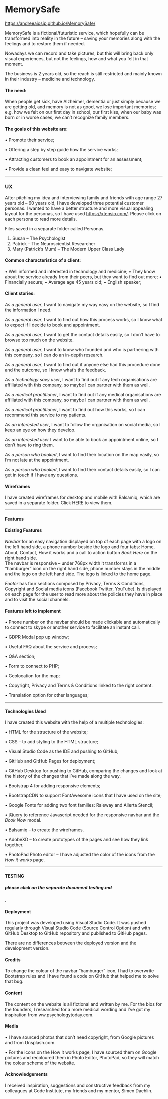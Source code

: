 # MemorySafe 
https://andreeaiosip.github.io/MemorySafe/

MemorySafe is a fictional/futuristic service, which hopefully can be transformed into reality in the future – saving your memories along with the feelings and to restore them if needed. 

Nowadays we can record and take pictures, but this will bring back only visual experiences, but not the feelings, how and what you felt in that moment.

The business is 2 years old, so the reach is still restricted and mainly known in their industry – medicine and technology.

#### The need: 
When people get sick, have Alzheimer, dementia or just simply because we are getting old, and memory is not as good, we lose important memories; e.g. how we felt on our first day in school, our first kiss, when our baby was born or in worse cases, we can’t recognize family members.

#### The goals of this website are:
•	Promote their service;

•	Offering a step by step guide how the service works;

•	Attracting customers to book an appointment for an assessment;

•	Provide a clean feel and easy to navigate website;

<hr>

### UX
After pitching my idea and interviewing family and friends with age range 27 years old – 60 years old, I have developed three potential customer personas.
I wanted to have a better structure and more visual appealing layout for the personas, so I have used https://xtensio.com/.  Please click on each persona to read more details. 

Files saved in a separate folder called Personas.

1.	Susan – The Psychologist 
2.	Patrick – The Neuroscientist Researcher
3.	Mary (Patrick’s Mum) – The Modern Upper Class Lady


#### Common characteristics of a client:
•	Well informed and interested in technology and medicine;
•	They know about the service already from their peers, but they want to find out more;
•	Financially secure;
•	Average age 45 years old;
•	English speaker;

#### Client stories:
*As a general user*, I want to navigate my way easy on the website, so I find the information I need.

*As a general user*, I want to find out how this process works, so I know what to expect if I decide to book and appointment.

*As a general user*, I want to get the contact details easily, so I don’t have to browse too much on the website.

*As a general user*, I want to know who founded and who is partnering with this company, so I can do an in-depth research.

*As a general user*, I want to find out if anyone else had this procedure done and the outcome, so I know what’s the feedback.

*As a technology savy user*, I want to find out if any tech organisations are affiliated with this company, so maybe I can partner with them as well.

*As a medical practitioner*, I want to find out if any medical organisations are affiliated with this company, so maybe I can partner with them as well.

*As a medical practitioner*, I want to find out how this works, so I can recommend this service to my patients.

*As an interested user*, I want to follow the organisation on social media, so I keep an eye on how they develop.

*As an interested user* I want to be able to book an appointment online, so I don’t have to ring them. 

*As a person who booked*, I want to find their location on the map easily, so I’m not late at the appointment.

*As a person who booked*, I want to find their contact details easily, so I can get in touch if I have any questions.

#### Wireframes
I have created wireframes for desktop and mobile with Balsamiq, which are saved in a separate folder. Click HERE to view them.

<hr>

#### Features

#### Existing Features
*Navbar* for an easy navigation displayed on top of each page with a logo on the left hand side, a phone number beside the logo and four tabs: Home, About, Contact, How it works and a call to action button *Book Here* on the right hand side.  
The navbar is responsive –  under 768px width it transforms in a “hamburger” icon on the right hand side, phone number stays in the middle and the logo on the left hand side. The logo is linked to the home page.

*Footer* has four sections composed by Privacy, Terms & Conditions, Copyright and Social media icons (Facebook Twitter, YouTube). Is displayed on each page for the user to read more about the policies they have in place and to visit the social channels.

#### Features left to implement
•	Phone number on the navbar should be made clickable and automatically to connect to skype or another service to facilitate an instant call.

•	GDPR Modal pop up window;

•	Useful FAQ about the service and process;

•	Q&A section;

•	Form to connect to PHP;

•	Geolocation for the map;

•	Copyright, Privacy and Terms & Conditions linked to the right content.

•	Translation option for other languages;

<hr>

#### Technologies Used
I have created this website with the help of a multiple technologies: 

•	HTML for the structure of the website;

•	CSS – to add styling to the HTML structure;

•	Visual Studio Code as the IDE and pushing to GitHub;

•	GitHub and GitHub Pages for deployment;

•	GitHub Desktop for pushing to GitHub, comparing the changes  and look at the history of the changes that I’ve made along the way. 

•	Bootstrap 4 for adding responsive elements;

•	BootstrapCDN to support FontAwesome icons that I have used on the site;

•	Google Fonts for adding two font families: Raleway and Allerta Stencil;

•	jQuery to reference Javascript needed for the responsive navbar and the *Book Now* modal.

•	Balsamiq – to create the wireframes.

•	AdobeXD – to create prototypes of the pages and see how they link together.

•	PhotoPad Photo editor – I have adjusted the color of the icons from the *How it works* page.

<hr>

#### TESTING 
##### please click on the separate document testing.md
.
#### Deployment
This project was developed using Visual Studio Code. It was pushed regularly through Visual Studio Code (Source Control Option) and with GitHub Desktop to GitHub repository and published to GitHub pages.

There are no differences between the deployed version and the development version.

#### Credits
To change the colour of the navbar “hamburger” icon, I had to overwrite Bootstrap rules and I have found a code  on GitHub that helped me to solve that bug.

#### Content
The content on the website is all fictional and written by me. For the bios for the founders, I researched for a more medical wording and I’ve got my inspiration from ww.psychologytoday.com.

#### Media
•	I have sourced photos that don’t need copyright, from Google pictures and from Unsplash.com.

•	For the icons on the How it works page, I have sourced them on Google pictures and recoloured them in Photo Editor, PhotoPad, so they will match the colour scheme of the website.

#### Acknowledgements
I received inspiration, suggestions and constructive feedback from my colleagues at Code Institute, my friends and my mentor, Simen Daehlin. 
